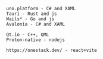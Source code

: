 	uno.platform - C# and XAML
	Tauri - Rust and js
	Wails* - Go and js
	Avalonia - C# and XAML

	Qt.io - C++, QML
	Proton-native - nodejs

	https://onestack.dev/ - react+vite